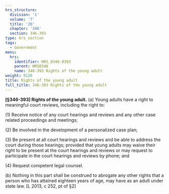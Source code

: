 ```yaml
---
hrs_structure:
  division: '1'
  volume: '7'
  title: '20'
  chapter: '346'
  section: 346-393
type: hrs_section
tags:
  - Government
menu:
  hrs:
    identifier: HRS_0346-0393
    parent: HRS0346
    name: 346-393 Rights of the young adult
weight: 9120
title: Rights of the young adult
full_title: 346-393 Rights of the young adult
---
```

**[§346-393] Rights of the young adult.** (a) Young adults have a right to meaningful court reviews, including the right to:

(1) Receive notice of any court hearings and reviews and any other case related proceedings and meetings;

(2) Be involved in the development of a personalized case plan;

(3) Be present at all court hearings and reviews and be able to address the court during those hearings; provided that young adults may waive their right to be present at the court hearings and reviews or may request to participate in the court hearings and reviews by phone; and

(4) Request competent legal counsel.

(b) Nothing in this part shall be construed to abrogate any other rights that a person who has attained eighteen years of age, may have as an adult under state law. [L 2013, c 252, pt of §2]